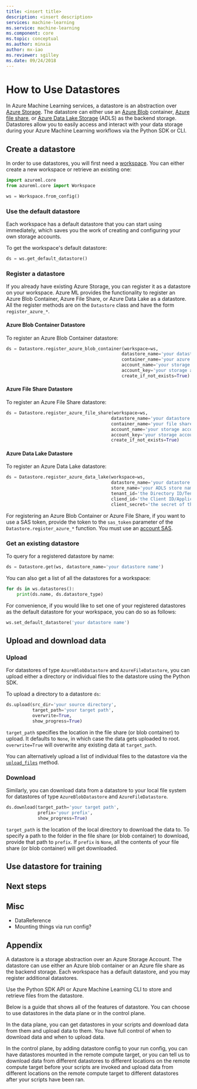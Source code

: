 ```yaml
---
title: <insert title>
description: <insert description>
services: machine-learning
ms.service: machine-learning
ms.component: core
ms.topic: conceptual
ms.author: minxia
author: mx-iao
ms.reviewer: sgilley
ms.date: 09/24/2018
---
```


# How to Use Datastores
In Azure Machine Learning services, a datastore is an abstraction over [Azure Storage](https://docs.microsoft.com/en-us/azure/storage/common/storage-introduction). The datastore can either use an [Azure Blob](https://docs.microsoft.com/en-us/azure/storage/blobs/storage-blobs-introduction) container, [Azure file share](https://docs.microsoft.com/en-us/azure/storage/files/storage-files-introduction), or [Azure Data Lake Storage](https://docs.microsoft.com/en-us/azure/storage/data-lake-storage/introduction) (ADLS) as the backend storage. Datastores allow you to easily access and interact with your data storage during your Azure Machine Learning workflows via the Python SDK or CLI.

## Create a datastore
In order to use datastores, you will first need a [workspace](). You can either create a new workspace or retrieve an existing one:

```Python
import azureml.core
from azureml.core import Workspace

ws = Workspace.from_config()
```

### Use the default datastore
Each workspace has a default datastore that you can start using immediately, which saves you the work of creating and configuring your own storage accounts.

To get the workspace's default datastore:
```Python
ds = ws.get_default_datastore()
```

### Register a datastore
If you already have existing Azure Storage, you can register it as a datastore on your workspace. Azure ML provides the functionality to register an Azure Blob Container, Azure File Share, or Azure Data Lake as a datastore. All the register methods are on the `Datastore` class and have the form `register_azure_*`.

#### Azure Blob Container Datastore
To register an Azure Blob Container datastore:

```Python
ds = Datastore.register_azure_blob_container(workspace=ws, 
                                            datastore_name='your datastore name', 
                                            container_name='your azure blob container name',
                                            account_name='your storage account name', 
                                            account_key='your storage account key',
                                            create_if_not_exists=True)
```

#### Azure File Share Datastore
To register an Azure File Share datastore:

```Python
ds = Datastore.register_azure_file_share(workspace=ws, 
                                        datastore_name='your datastore name', 
                                        container_name='your file share name',
                                        account_name='your storage account name', 
                                        account_key='your storage account key',
                                        create_if_not_exists=True)
```

#### Azure Data Lake Datastore
To register an Azure Data Lake datastore:

```Python
ds = Datastore.register_azure_data_lake(workspace=ws, 
                                        datastore_name='your datastore name', 
                                        store_name='your ADLS store name',
                                        tenant_id='the Directory ID/Tenant ID of the service principal',
                                        cliend_id='the Client ID/Application ID of the service principal',
                                        client_secret='the secret of the service principal')
```


For registering an Azure Blob Container or Azure File Share, if you want to use a SAS token, provide the token to the `sas_token` parameter of the `Datastore.register_azure_*` function. You must use an [account SAS](https://docs.microsoft.com/en-us/azure/storage/common/storage-dotnet-shared-access-signature-part-1#types-of-shared-access-signatures).

### Get an existing datastore
To query for a registered datastore by name:
```Python
ds = Datastore.get(ws, datastore_name='your datastore name')
```

You can also get a list of all the datastores for a workspace:
```Python
for ds in ws.datastores():
    print(ds.name, ds.datastore_type)
```

For convenience, if you would like to set one of your registered datastores as the default datastore for your workspace, you can do so as follows:
```Python
ws.set_default_datastore('your datastore name')
```

## Upload and download data
### Upload
For datastores of type `AzureBlobDatastore` and `AzureFileDatastore`, you can upload either a directory or individual files to the datastore using the Python SDK.

To upload a directory to a datastore `ds`:
```Python
ds.upload(src_dir='your source directory',
          target_path='your target path',
          overwrite=True,
          show_progress=True)
```
`target_path` specifies the location in the file share (or blob container) to upload. It defaults to `None`, in which case the data gets uploaded to root. `overwrite=True` will overwrite any existing data at `target_path`.

You can alternatively upload a list of individual files to the datastore via the [`upload_files`]() method.

### Download
Similarly, you can download data from a datastore to your local file system for datastores of type `AzureBlobDatastore` and `AzureFileDatastore`.

```Python
ds.download(target_path='your target path',
            prefix='your prefix',
            show_progress=True)
```
`target_path` is the location of the local directory to download the data to. To specify a path to the folder in the file share (or blob container) to download, provide that path to `prefix`. If `prefix` is `None`, all the contents of your file share (or blob container) will get downloaded.

## Use datastore for training

## Next steps

## Misc
- DataReference
- Mounting things via run config?

## Appendix
A datastore is a storage abstraction over an Azure Storage Account. The datastore can use either an Azure blob container or an Azure file share as the backend storage. Each workspace has a default datastore, and you may register additional datastores.

Use the Python SDK API or Azure Machine Learning CLI to store and retrieve files from the datastore.

Below is a guide that shows all of the features of datastore. You can choose to use datastores in the data plane or in the control plane.

In the data plane, you can get datastores in your scripts and download data from them and upload data to them. You have full control of when to download data and when to upload data.

In the control plane, by adding datastore config to your run config, you can have datastores mounted in the remote compute target, or you can tell us to download data from different datastores to different locations on the remote compute target before your scripts are invoked and upload data from different locations on the remote compute target to different datastores after your scripts have been ran.
